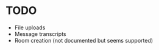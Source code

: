 TODO
====

- File uploads
- Message transcripts
- Room creation (not documented but seems supported)
